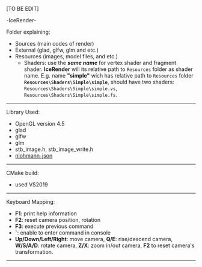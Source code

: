[TO BE EDIT]

-IceRender-

Folder explaining:
- Sources (main codes of render)
- External (glad, glfw, glm and etc.)
- Resources (images, model files, and etc.)
	- Shaders: use the ***same name*** for vertex shader and fragment shader. **IceRender** will its relative path to `Resources` folder as shader name. E.g. name **"simple"** wich has relative path to `Resources` folder **`Resources\Shaders\Simple\simple`**, should have two shaders: `Resources\Shaders\Simple\simple.vs`, `Resources\Shaders\Simple\simple.fs`. 
---------------------------------------------------------------------------------------------------------------------
Library Used:
- OpenGL version 4.5
- glad
- glfw
- glm
- stb_image.h, stb_image_write.h
- [nlohmann-json](https://json.nlohmann.me/api/basic_json/)
---------------------------------------------------------------------------------------------------------------------
CMake build:
- used VS2019
---------------------------------------------------------------------------------------------------------------------
Keyboard Mapping:
- **F1**: print help information
- **F2**: reset camera position, rotation
- **F3**: execute previous command
- **\`**: enable to enter command in console
- **Up/Down/Left/Right**: move camera, **Q/E**: rise/descend camera, **W/S/A/D**: rotate camera, **Z/X**: zoom in/out camera, **F2** to reset camera's transformation.
---------------------------------------------------------------------------------------------------------------------
